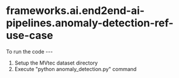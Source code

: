 # frameworks.ai.end2end-ai-pipelines.anomaly-detection-ref-use-case

To run the code ---

1. Setup the MVtec dataset directory
2. Execute "python anomaly_detection.py" command
